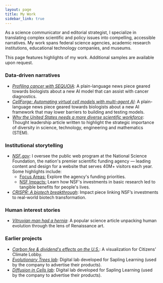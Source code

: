 ```yaml
---
layout: page
title: My Work
sidebar_link: true
---
```

As a science communicator and editorial strategist, I specialize in translating complex scientific and policy issues into compelling, accessible narratives. My work spans federal science agencies, academic research institutions, educational technology companies, and museums.

This page features highlights of my work. Additional samples are available upon request.

### Data-driven narratives
<ul>
<li><em><a href="https://lauracrothers.github.io/assets/SEQUOIA-article.pdf">Profiling cancer with SEQUOIA</a></em>: A plain-language news piece geared towards biologists about a new AI model that can assist with cancer diagnostics.</li>

<li><em><a href="https://lauracrothers.github.io/assets/CellForge-article.pdf">CellForge: Automating virtual cell models with multi-agent AI</a></em>: A plain-language news piece geared towards biologists about a new AI framework that may lower barriers to building and testing models.</li>

<li><em><a href="https://lauracrothers.github.io/assets/DiversityInSTEM_Crothers.pdf">Why the United States needs a more diverse scientific workforce</a></em>: Thought leadership article written to highlight the strategic importance of diversity in science, technology, engineering and mathematics (STEM).</li>
</ul>

### Institutional storytelling
<ul>
    <li><em><a href="https://www.nsf.gov/">NSF.gov</a></em>: I oversee the public web program at the National Science Foundation, the nation's premier scientific funding agency — leading content and design for a website that serves 40M+ visitors each year. Some highlights include:
     <ul><li><a href="https://www.nsf.gov/focus-areas">Focus Areas:</a> Explore the agency's funding priorities.</li>
      <li><a href="https://www.nsf.gov/impacts">NSF Impacts:</a> Learn how NSF's investments in basic research led to tangible benefits for people's lives.</li></ul>
  <li><em><a href="https://www.nsf.gov/impacts/crispr">CRISPR: A biotech breakthrough</a></em>: Impact piece linking NSF’s investments to real-world biotech transformation.</li>
  </li></ul></ul>


### Human interest stories
<ul>
<li><em><a href="https://slate.com/technology/2014/02/vitruvian-mans-hernia-leonardo-da-vinci-drawing-shows-flaws-of-human-evolution.html">Vitruvian man had a hernia</a></em>: A popular science article unpacking human evolution through the lens of Renaissance art.
  </li>
</ul>

### Earlier projects
<ul>
<li><em><a href="https://public.tableau.com/views/CarbonFeeandDividend-CitizensClimateLobbyViz/CarbonFeeandDividendEffects?:language=en-US&:sid=&:redirect=auth&:toolbar=n&:display_count=n&:origin=viz_share_link">Carbon fee & dividend's effects on the U.S.</a></em>: A visualization for Citizens' Climate Lobby.</li>
<li><em><a href="http://media.saplinglearning.com/pub/marketing/labs/evolutionary-trees/lab.html">Evolutionary Trees lab</a></em>: Digital lab developed for Sapling Learning (used by the company to advertise their products).</li>
<li><em><a href="http://media.saplinglearning.com/pub/marketing/labs/diffusion-in-cells/lab.html">Diffusion in Cells lab</a></em>: Digital lab developed for Sapling Learning (used by the company to advertise their products).</li></ul>

